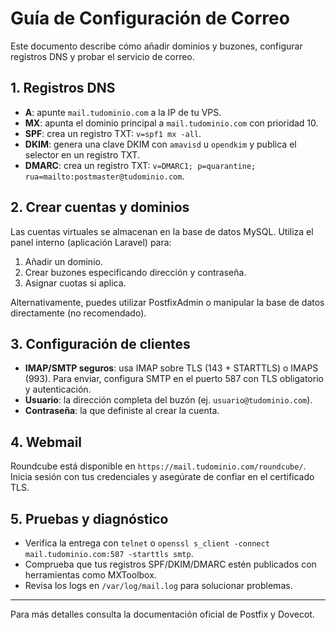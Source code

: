 # Guía de Configuración de Correo

Este documento describe cómo añadir dominios y buzones, configurar registros DNS y probar el servicio de correo.

## 1. Registros DNS
- **A**: apunte `mail.tudominio.com` a la IP de tu VPS.
- **MX**: apunta el dominio principal a `mail.tudominio.com` con prioridad 10.
- **SPF**: crea un registro TXT: `v=spf1 mx -all`.
- **DKIM**: genera una clave DKIM con `amavisd` u `opendkim` y publica el selector en un registro TXT.
- **DMARC**: crea un registro TXT: `v=DMARC1; p=quarantine; rua=mailto:postmaster@tudominio.com`.

## 2. Crear cuentas y dominios
Las cuentas virtuales se almacenan en la base de datos MySQL. Utiliza el panel interno (aplicación Laravel) para:
1. Añadir un dominio.
2. Crear buzones especificando dirección y contraseña.
3. Asignar cuotas si aplica.

Alternativamente, puedes utilizar PostfixAdmin o manipular la base de datos directamente (no recomendado).

## 3. Configuración de clientes
- **IMAP/SMTP seguros**: usa IMAP sobre TLS (143 + STARTTLS) o IMAPS (993). Para enviar, configura SMTP en el puerto 587 con TLS obligatorio y autenticación.
- **Usuario**: la dirección completa del buzón (ej. `usuario@tudominio.com`).
- **Contraseña**: la que definiste al crear la cuenta.

## 4. Webmail
Roundcube está disponible en `https://mail.tudominio.com/roundcube/`. Inicia sesión con tus credenciales y asegúrate de confiar en el certificado TLS.

## 5. Pruebas y diagnóstico
- Verifica la entrega con `telnet` o `openssl s_client -connect mail.tudominio.com:587 -starttls smtp`.
- Comprueba que tus registros SPF/DKIM/DMARC estén publicados con herramientas como MXToolbox.
- Revisa los logs en `/var/log/mail.log` para solucionar problemas.

---

Para más detalles consulta la documentación oficial de Postfix y Dovecot.

